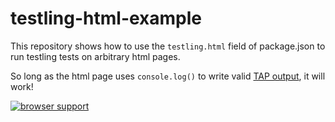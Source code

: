 # testling-html-example

This repository shows how to use the `testling.html` field of package.json to
run testling tests on arbitrary html pages.

So long as the html page uses `console.log()` to write valid
[TAP output](http://testanything.org/), it will work!

[![browser support](https://ci.testling.com/substack/testling-html-example.png)](http://ci.testling.com/substack/testling-html-example)
